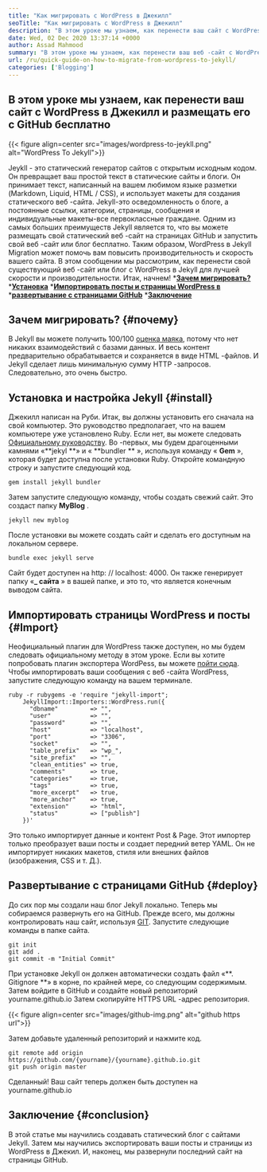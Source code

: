 ```yaml
---
title: "Как мигрировать с WordPress в Джекилл" 
seoTitle: "Как мигрировать с WordPress в Джекилл" 
description: "В этом уроке мы узнаем, как перенести ваш сайт с WordPress в Джекил в быстрых и простых шагах. Давайте начнем!" 
date: Wed, 02 Dec 2020 13:37:14 +0000
author: Assad Mahmood
summary: "В этом уроке мы узнаем, как перенести ваш веб -сайт с WordPress в Джекилл и размещать его с GitHub бесплатно" 
url: /ru/quick-guide-on-how-to-migrate-from-wordpress-to-jekyll/
categories: ['Blogging']
---
```


## В этом уроке мы узнаем, как перенести ваш сайт с WordPress в Джекилл и размещать его с GitHub бесплатно

{{< figure align=center src="images/wordpress-to-jeykll.png" alt="WordPress To Jekyll">}}

Jeykll - это статический генератор сайтов с открытым исходным кодом. Он превращает ваш простой текст в статические сайты и блоги. Он принимает текст, написанный на вашем любимом языке разметки (Markdown, Liquid, HTML / CSS), и использует макеты для создания статического веб -сайта. Jekyll-это осведомленность о блоге, а постоянные ссылки, категории, страницы, сообщения и индивидуальные макеты-все первоклассные граждане. Одним из самых больших преимуществ Jekyll является то, что вы можете размещать свой статический веб -сайт на страницах GitHub и запустить свой веб -сайт или блог бесплатно. Таким образом, WordPress в Jekyll Migration может помочь вам повысить производительность и скорость вашего сайта.
В этом сообщении мы рассмотрим, как перенести свой существующий веб -сайт или блог с WordPress в Jekyll для лучшей скорости и производительности. Итак, начнем!
  ***[Зачем мигрировать?][1]** 
  ***[Установка][2]** 
  ***[Импортировать посты и страницы WordPress в][3]** 
  ***[развертывание с страницами GitHub][4]** 
  ***[Заключение][5]** 

## Зачем мигрировать?   {#почему}
В Jekyll вы можете получить 100/100 [оценка маяка][6], потому что нет никаких взаимодействий с базами данных. И весь контент предварительно обрабатывается и сохраняется в виде HTML -файлов. И Jekyll сделает лишь минимальную сумму HTTP -запросов. Следовательно, это очень быстро.

## Установка и настройка Jekyll   {#install}
Джекилл написан на Руби. Итак, вы должны установить его сначала на свой компьютер. Это руководство предполагает, что на вашем компьютере уже установлено Ruby. Если нет, вы можете следовать [Официальному руководству][7].
Во -первых, мы будем драгоценными камнями «**jekyl **» и « **bundler ** », используя команду « **Gem**  », которая будет доступна после установки Ruby. Откройте командную строку и запустите следующий код.
```
gem install jekyll bundler
```
Затем запустите следующую команду, чтобы создать свежий сайт. Это создаст папку **MyBlog** .
```
jekyll new myblog
```
После установки вы можете создать сайт и сделать его доступным на локальном сервере.
```
bundle exec jekyll serve
```
Сайт будет доступен на http: // localhost: 4000. Он также генерирует папку «**_ сайта** » в вашей папке, и это то, что является конечным выводом сайта.

## Импортировать страницы WordPress и посты   {#Import}
Неофициальный плагин для WordPress также доступен, но мы будем следовать официальному методу в этом уроке. Если вы хотите попробовать плагин экспортера WordPess, вы можете [пойти сюда][8].
Чтобы импортировать ваши сообщения с веб -сайта WordPress, запустите следующую команду на вашем терминале.
```
ruby -r rubygems -e 'require "jekyll-import";
    JekyllImport::Importers::WordPress.run({
      "dbname"         => "",
      "user"           => "",
      "password"       => "",
      "host"           => "localhost",
      "port"           => "3306",
      "socket"         => "",
      "table_prefix"   => "wp_",
      "site_prefix"    => "",
      "clean_entities" => true,
      "comments"       => true,
      "categories"     => true,
      "tags"           => true,
      "more_excerpt"   => true,
      "more_anchor"    => true,
      "extension"      => "html",
      "status"         => ["publish"]
    })'
```
Это только импортирует данные и контент Post & Page. Этот импортер только преобразует ваши посты и создает передний ветер YAML. Он не импортирует никаких макетов, стиля или внешних файлов (изображения, CSS и т. Д.).

## **Развертывание с страницами GitHub** {#deploy}
До сих пор мы создали наш блог Jekyll локально. Теперь мы собираемся развернуть его на GitHub. Прежде всего, мы должны контролировать наш сайт, используя [GIT][9]. Запустите следующие команды в папке сайта.
```
git init
git add .
git commit -m "Initial Commit"
```
При установке Jekyll он должен автоматически создать файл «**. Gitignore **» в корне, по крайней мере, со следующим содержимым.
Затем войдите в GitHub и создайте новый репозиторий yourname.github.io
Затем скопируйте HTTPS URL -адрес репозитория.

{{< figure align=center src="images/github-img.png" alt="github https url">}}

Затем добавьте удаленный репозиторий и нажмите код.
```
git remote add origin https://github.com/{yourname}/{yourname}.github.io.git
git push origin master
```
Сделанный! Ваш сайт теперь должен быть доступен на yourname.github.io

## Заключение   {#conclusion}
В этой статье мы научились создавать статический блог с сайтами Jekyll. Затем мы научились экспортировать ваши посты и страницы из WordPress в Джекил. И, наконец, мы развернули последний сайт на страницы GitHub.

  
[1]: #why
[2]: #install
[3]: #import
[4]: #deploy
[5]: #conclusion
[6]: https://web.dev/performance-scoring/
[7]: https://www.ruby-lang.org/en/documentation/installation/
[8]: https://wordpress.org/plugins/jekyll-exporter/
[9]: https://git-scm.com/
